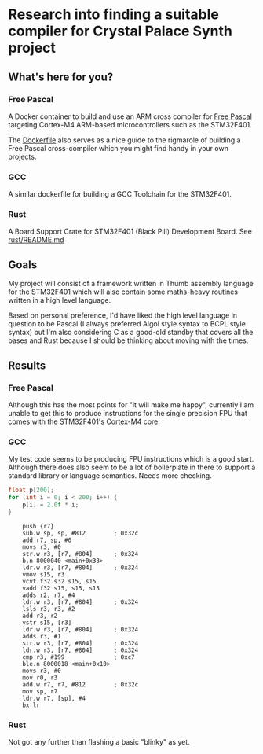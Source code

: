# Research into finding a suitable compiler for Crystal Palace Synth project

## What's here for you?

### Free Pascal

A Docker container to build and use an ARM cross compiler for
[Free Pascal](https://www.freepascal.org/)
targeting Cortex-M4 ARM-based microcontrollers such as the STM32F401.

The [Dockerfile](compiler/Dockerfile) also serves as a nice guide to
the rigmarole of building a Free Pascal cross-compiler which you might find
handy in your own projects.

### GCC

A similar dockerfile for building a GCC Toolchain for the STM32F401.

### Rust

A Board Support Crate for STM32F401 (Black Pill) Development Board.
See [rust/README.md](rust/README.md)

## Goals

My project will consist of a framework written in Thumb assembly language
for the STM32F401 which will also contain some maths-heavy routines written in
a high level language.

Based on personal preference, I'd have liked the high level language in question
to be Pascal (I always preferred Algol style syntax to BCPL style syntax) but
I'm also considering C as a good-old standby that covers all the bases and Rust
because I should be thinking about moving with the times.

## Results

### Free Pascal

Although this has the most points for "it will make me happy", currently I am
unable to get this to produce instructions for the single precision FPU that
comes with the STM32F401's Cortex-M4 core.

### GCC

My test code seems to be producing FPU instructions which is a good start.
Although there does also seem to be a lot of boilerplate in there to support
a standard library or language semantics. Needs more checking.

```C
float p[200];
for (int i = 0; i < 200; i++) {
    p[i] = 2.0f * i;
}
```

```ArmAsm
    push {r7}
    sub.w sp, sp, #812        ; 0x32c
    add r7, sp, #0
    movs r3, #0
    str.w r3, [r7, #804]      ; 0x324
    b.n 8000040 <main+0x38>
    ldr.w r3, [r7, #804]      ; 0x324
    vmov s15, r3
    vcvt.f32.s32 s15, s15
    vadd.f32 s15, s15, s15
    adds r2, r7, #4
    ldr.w r3, [r7, #804]      ; 0x324
    lsls r3, r3, #2
    add r3, r2
    vstr s15, [r3]
    ldr.w r3, [r7, #804]      ; 0x324
    adds r3, #1
    str.w r3, [r7, #804]      ; 0x324
    ldr.w r3, [r7, #804]      ; 0x324
    cmp r3, #199              ; 0xc7
    ble.n 8000018 <main+0x10>
    movs r3, #0
    mov r0, r3
    add.w r7, r7, #812        ; 0x32c
    mov sp, r7
    ldr.w r7, [sp], #4
    bx lr
```

### Rust

Not got any further than flashing a basic "blinky" as yet.
